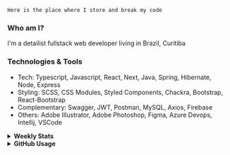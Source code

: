 ```
Here is the place where I store and break my code
```
### Who am I?
I'm a detailist fullstack web developer living in Brazil, Curitiba

### Technologies & Tools
- Tech: Typescript, Javascript, React, Next, Java, Spring, Hibernate, Node, Express
- Styling: SCSS, CSS Modules, Styled Components, Chackra, Bootstrap, React-Bootstrap
- Complementary: Swagger, JWT, Postman, MySQL, Axios, Firebase
- Others: Adobe Illustrator, Adobe Photoshop, Figma, Azure Devops, Intellij, VSCode

<details>
  <summary><b> Weekly Stats</b></summary>
<!--START_SECTION:waka-->

```text
TypeScript   13 hrs 42 mins  ███████████▒░░░░░░░░░░░░░   45.37 %
JavaScript   11 hrs 31 mins  █████████▓░░░░░░░░░░░░░░░   38.13 %
CSS          2 hrs 55 mins   ██▒░░░░░░░░░░░░░░░░░░░░░░   09.70 %
JSON         1 hr 16 mins    █░░░░░░░░░░░░░░░░░░░░░░░░   04.20 %
HTML         34 mins         ▒░░░░░░░░░░░░░░░░░░░░░░░░   01.88 %
```

<!--END_SECTION:waka-->
</details>

<details>
  <summary><b> GitHub Usage</b></summary>
  
[![Top Langs](https://github-readme-stats.vercel.app/api/top-langs/?username=gxlpes&&langs_count=9&layout=compact)](https://github.com/anuraghazra/github-readme-stats)

</details>
